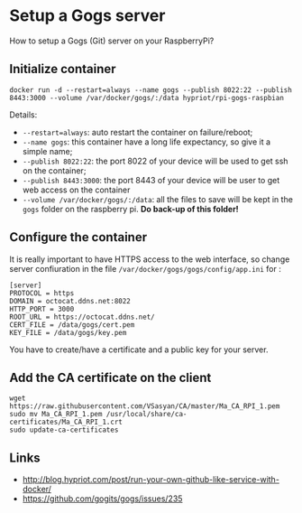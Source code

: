 Setup a Gogs server
===================

How to setup a Gogs (Git) server on your RaspberryPi?

Initialize container
--------------------

    docker run -d --restart=always --name gogs --publish 8022:22 --publish 8443:3000 --volume /var/docker/gogs/:/data hypriot/rpi-gogs-raspbian

Details:
* `--restart=always`: auto restart the container on failure/reboot;
* `--name gogs`: this container have a long life expectancy, so give it a simple name;
* `--publish 8022:22`: the port 8022 of your device will be used to get ssh on the container;
* `--publish 8443:3000`: the port 8443 of your device will be user to get web access on the container
* `--volume /var/docker/gogs/:/data`: all the files to save will be kept in the `gogs` folder on the raspberry pi. **Do back-up of this folder!**

Configure the container
-----------------------

It is really important to have HTTPS access to the web interface, so change server confiuration in the file `/var/docker/gogs/gogs/config/app.ini` for :

    [server]
    PROTOCOL = https
    DOMAIN = octocat.ddns.net:8022
    HTTP_PORT = 3000
    ROOT_URL = https://octocat.ddns.net/
    CERT_FILE = /data/gogs/cert.pem
    KEY_FILE = /data/gogs/key.pem

You have to create/have a certificate and a public key for your server.

Add the CA certificate on the client
------------------------------------

    wget https://raw.githubusercontent.com/VSasyan/CA/master/Ma_CA_RPI_1.pem
    sudo mv Ma_CA_RPI_1.pem /usr/local/share/ca-certificates/Ma_CA_RPI_1.crt
    sudo update-ca-certificates
  
Links
-----

* http://blog.hypriot.com/post/run-your-own-github-like-service-with-docker/
* https://github.com/gogits/gogs/issues/235
